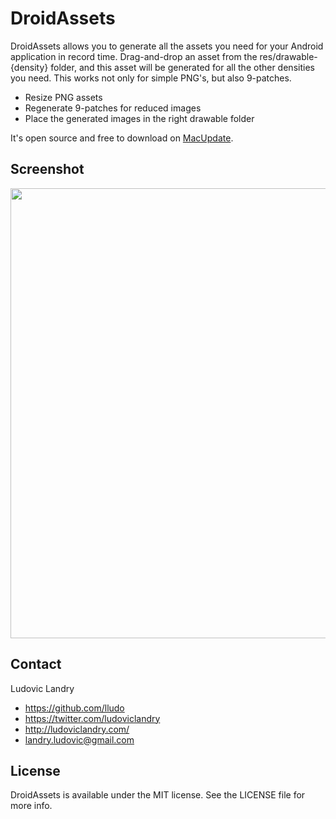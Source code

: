DroidAssets
============

DroidAssets allows you to generate all the assets you need for your Android application in record time. Drag-and-drop an asset from the res/drawable-{density} folder, and this asset will be generated for all the other densities you need. This works not only for simple PNG's, but also 9-patches.

- Resize PNG assets
- Regenerate 9-patches for reduced images
- Place the generated images in the right drawable folder

It's open source and free to download on [MacUpdate](https://www.macupdate.com/app/mac/48592/droidassets).

## Screenshot

<img width="720" src="https://raw.github.com/little-green-men/DroidAssets/master/Resources/Screen%20Shot%202013-07-07%20at%2010.26.27%20PM.png?raw=true">

## Contact

Ludovic Landry

- https://github.com/lludo
- https://twitter.com/ludoviclandry
- http://ludoviclandry.com/
- landry.ludovic@gmail.com

## License

DroidAssets is available under the MIT license. See the LICENSE file for more info.
